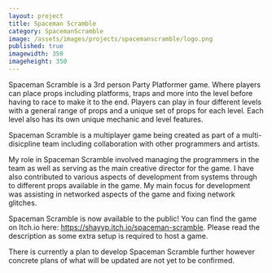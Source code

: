 ```yaml
---
layout: project
title: Spaceman Scramble
category: SpacemanScramble
image: /assets/images/projects/spacemanscramble/logo.png
published: true
imagewidth: 350
imageheight: 350
---
```


Spaceman Scramble is a 3rd person Party Platformer game. Where players can place props including platforms, traps and more into the level before having to race to make it to the end. Players can play in four different levels with a general range of props and a unique set of props for each level. Each level also has its own unique mechanic and level features.

Spaceman Scramble is a multiplayer game being created as part of a multi-disicpline team including collaboration with other programmers and artists.

My role in Spaceman Scramble involved managing the programmers in the team as well as serving as the main creative director for the game. I have also contributed to various aspects of development from systems through to different props available in the game. My main focus for development was assisting in networked aspects of the game and fixing network glitches.

Spaceman Scramble is now available to the public! You can find the game on Itch.io here: https://shayyp.itch.io/spaceman-scramble. Please read the description as some extra setup is required to host a game.

There is currently a plan to develop Spaceman Scramble further however concrete plans of what will be updated are not yet to be confirmed.


